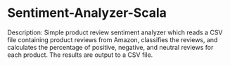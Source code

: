 # Sentiment-Analyzer-Scala

Description: Simple product review sentiment analyzer which reads a CSV file containing product reviews from Amazon, classifies the reviews, and calculates the percentage of positive, negative, and neutral reviews for each product. The results are output to a CSV file. 
